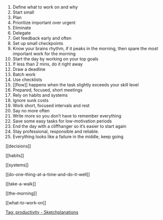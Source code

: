 ---
---

1. Define what to work on and why
2. Start small
3. Plan
4. Prioritize important over urgent
5. Eliminate
6. Delegate
7. Get feedback early and often
8. Set up small checkpoints
9. Know your brains rhythm, if it peaks in the morning, then spare the most important work for the morning
10. Start the day by working on your top goals
11. If less than 2 mins, do it right away
12. Draw a deadline
13. Batch work
14. Use checklists
15. [[flow]] happens when the task slightly exceeds your skill level
16. Prepared, focused, short meetings
17. Rely on habits and systems 
18. Ignore sunk costs
19. Work short, focused intervals and rest
20. Say no more often
21. Write more so you don’t have to remember everything
22. Save some easy tasks for low-motivation periods
23. End the day with a cliffhanger so it’s easier to start again
24. Stay professional, responsible and reliable.
25. Everything looks like a failure in the middle, keep going

[[decisions]]

[[habits]] 

[[systems]]

[[do-one-thing-at-a-time-and-do-it-well]]

[[take-a-walk]]

[[the-morning]]

[[what-to-work-on]]

[Tag: productivity - Sketchplanations](https://sketchplanations.com/tags/productivity)